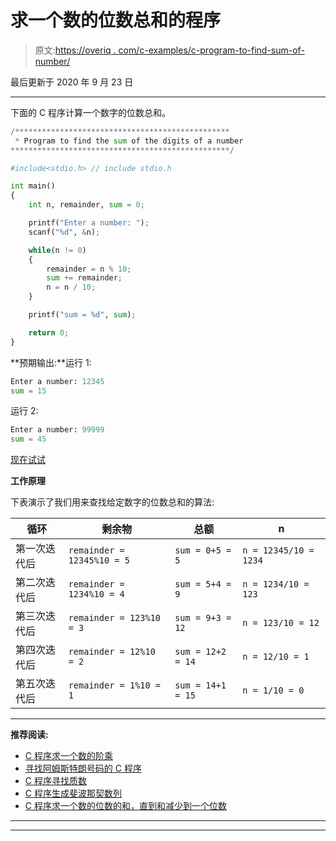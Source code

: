 # 求一个数的位数总和的程序

> 原文:[https://overiq . com/c-examples/c-program-to-find-sum-of-number/](https://overiq.com/c-examples/c-program-to-find-the-sum-of-digits-of-a-number/)

最后更新于 2020 年 9 月 23 日

* * *

下面的 C 程序计算一个数字的位数总和。

```py
/************************************************
 * Program to find the sum of the digits of a number
*************************************************/

#include<stdio.h> // include stdio.h

int main()
{
    int n, remainder, sum = 0;

    printf("Enter a number: ");
    scanf("%d", &n);

    while(n != 0)
    {
        remainder = n % 10;
        sum += remainder;
        n = n / 10;
    }

    printf("sum = %d", sum);

    return 0;
}

```

**预期输出:**运行 1:

```py
Enter a number: 12345
sum = 15

```

运行 2:

```py
Enter a number: 99999   
sum = 45

```

[现在试试](https://overiq.com/c-online-compiler/l2J/)

**工作原理**

下表演示了我们用来查找给定数字的位数总和的算法:

| 循环 | 剩余物 | 总额 | n |
| --- | --- | --- | --- |
| 第一次迭代后 | `remainder = 12345%10 = 5` | `sum = 0+5 = 5` | `n = 12345/10 = 1234` |
| 第二次迭代后 | `remainder = 1234%10 = 4` | `sum = 5+4 = 9` | `n = 1234/10 = 123` |
| 第三次迭代后 | `remainder = 123%10 = 3` | `sum = 9+3 = 12` | `n = 123/10 = 12` |
| 第四次迭代后 | `remainder = 12%10 = 2` | `sum = 12+2 = 14` | `n = 12/10 = 1` |
| 第五次迭代后 | `remainder = 1%10 = 1` | `sum = 14+1 = 15` | `n = 1/10 = 0` |

* * *

**推荐阅读:**

*   [C 程序求一个数的阶乘](/c-examples/c-program-to-find-the-factorial-of-a-number/)
*   [寻找阿姆斯特朗号码的 C 程序](/c-examples/c-program-to-find-armstrong-numbers/)
*   [C 程序寻找质数](/c-examples/c-program-to-find-prime-numbers/)
*   [C 程序生成斐波那契数列](/c-examples/c-program-to-generate-fibonacci-sequence/)
*   [C 程序求一个数的位数的和，直到和减少到一个位数](/c-examples/c-program-to-find-the-sum-of-the-digits-of-a-number-untill-the-sum-is-reduced-to-a-single-digit/)

* * *

* * *